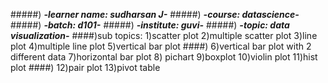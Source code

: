 #####) *****************************************-learner name: sudharsan J-*****************************************
#####) *****************************************-course: datascience-*****************************************
#####) *****************************************-batch: d101-*****************************************
#####) *****************************************-institute: guvi-*****************************************
#####) *****************************************-topic: data visualization-*****************************************
####)sub topics: 1)scatter plot 2)multiple scatter plot 3)line plot 4)multiple line plot 5)vertical bar plot
####) 6)vertical bar plot with 2 different data 7)horizontal bar plot 8) pichart 9)boxplot 10)violin plot 11)hist plot
####) 12)pair plot 13)pivot table

